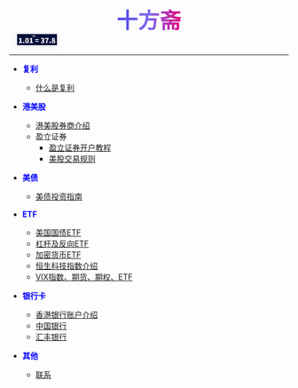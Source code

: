 <!-- docs/_sidebar.md -->


<style>

.sidebar-title {     /* 标题渐变色 */
  font-size: 38px; /* 根据需求调整字体大小 */
  font-weight: bold; /* 加粗字体，增强视觉效果 */
  background-image: linear-gradient(
    to right,
    #4a46e5, /* 左侧起始颜色（蓝紫色） */
    #7b68ee, /* 中间过渡颜色（淡紫色） */
    #e6007e /* 右侧结束颜色（红色） */
  );
  -webkit-background-clip: text; /* 兼容 WebKit 内核浏览器 */
  background-clip: text; /* 文字裁剪为背景渐变形状 */
   -webkit-text-fill-color: transparent; /* 文字颜色透明，显示背景渐变 */
  letter-spacing: 1px; /* 可选：增加字母间距 */
}

/* 图片样式 */
.sidebar-icon {
  width: 100px; /* 图片宽度 */
  height: 20px; /* 图片高度 */
  object-fit: contain; /* 保持图片比例 */
  filter: drop-shadow(0 2px 4px rgba(0, 0, 0, 0.1)); /* 可选：添加阴影 */
}
/* 链接容器（完全覆盖标题区域，去除默认样式） */
.sidebar-link {
  display: flex; /* 继承原有flex布局 */
  flex-direction: column;
  align-items: center; /* 保持内部元素居中 */
  text-decoration: none; /* 去除链接下划线 */
  width: 100%; /* 占满侧边栏宽度（可选，根据布局需求） */
}

@media (max-width: 768px) {
  .sidebar-title {
    font-size: 1.5rem;
    padding: 0.8rem 1.2rem;
  }
}
</style>
<a href="/donew/#/" class="sidebar-link"><span class="sidebar-title"> 十方斋</span></a>
<img src="/icon.jpg" alt="十方斋图标" class="sidebar-icon"> 

---

- <b><font color="blue"><i class="fas fa-business-time"></i> 复利</font></b> 
  - [什么是复利](/docs/复利/神奇的复利效应.md) 

- <b><font color="blue"><i class="fas fa-chart-line"></i> 港美股</font></b> 
  - [港美股券商介绍](/docs/港股/b.md)  
  - <i class="fas fa-folder"></i> 盈立证券  
    - [盈立证券开户教程](/docs/港股/盈立证券(香港)开户教程(2025).md)  
    - [美股交易规则](/docs/港股/美股交易规则.md)  

- <b><font color="blue"><i class="fas fa-chart-line"></i> 美债</font></b> 
  - [美债投资指南](/docs/美债/美债投资指南.md)  

- <b><font color="blue"><i class="fas fa-chart-line"></i> ETF</font></b>  
  - [美国国债ETF](/docs/ETF/美国国债ETF.md)  
  - [杠杆及反向ETF](/docs/ETF/杠杆及反向ETF.md)  
  - [加密货币ETF](/docs/ETF/加密货币ETF.md)  
  - [恒生科技指数介绍](/docs/恒生科技指数介绍.md)  
  - [VIX指数、期货、期权、ETF](/docs/ETF/VIX指数、期货、期权、ETF.md)  

- <b><font color="blue"><i class="fas fa-chart-line"></i> 银行卡</font></b>  
  - [香港银行账户介绍](/docs/银行卡/香港银行账户介绍.md)  
  - [中国银行](/docs/银行卡/a.md)  
  - [汇丰银行](/docs/银行卡/b.md)  

- <b><font color="blue"><i class="fas fa-chart-line"></i> 其他</font></b>  
  - [联系](/docs/其他/联系.md)